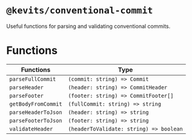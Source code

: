 # `@kevits/conventional-commit`

Useful functions for parsing and validating conventional commits.

# Functions

| Functions           | Type                                    |
| ------------------- | --------------------------------------- |
| `parseFullCommit`   | `(commit: string) => Commit`            |
| `parseHeader`       | `(header: string) => CommitHeader`      |
| `parseFooter`       | `(footer: string) => CommitFooter[]`    |
| `getBodyFromCommit` | `(fullCommit: string) => string`        |
| `parseHeaderToJson` | `(header: string) => string`            |
| `parseFooterToJson` | `(footer: string) => string`            |
| `validateHeader`    | `(headerToValidate: string) => boolean` |
